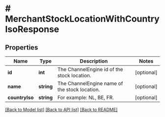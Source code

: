 # # MerchantStockLocationWithCountryIsoResponse

## Properties

Name | Type | Description | Notes
------------ | ------------- | ------------- | -------------
**id** | **int** | The ChannelEngine id of the stock location. | [optional]
**name** | **string** | The ChannelEngine name of the stock location. | [optional]
**countryIso** | **string** | For example: NL, BE, FR. | [optional]

[[Back to Model list]](../../README.md#models) [[Back to API list]](../../README.md#endpoints) [[Back to README]](../../README.md)
